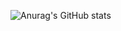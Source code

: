 ![Anurag's GitHub stats](https://github-readme-stats.vercel.app/api?username=MathLag&show_icons=true&theme=radical)
